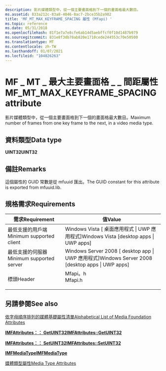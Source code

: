 ```yaml
---
description: 影片媒體類型中，從一個主要畫面格到下一個的畫面格最大數目。
ms.assetid: 833a212c-83a8-4046-8ac7-2bce35b2a982
title: 'MF_MT_MAX_KEYFRAME_SPACING 屬性 (Mfapi) '
ms.topic: reference
ms.date: 05/31/2018
ms.openlocfilehash: 81f1e7a7e8cfe6ab14d5aebffcf0f10d1487b979
ms.sourcegitcommit: 831e8f3db78ab820e1710cede244553c70e50500
ms.translationtype: MT
ms.contentlocale: zh-TW
ms.lasthandoff: 01/07/2021
ms.locfileid: "104026263"
---
```

# <a name="mf_mt_max_keyframe_spacing-attribute"></a><span data-ttu-id="733f9-103">MF \_ MT \_ 最大主要畫面格 \_ \_ 間距屬性</span><span class="sxs-lookup"><span data-stu-id="733f9-103">MF\_MT\_MAX\_KEYFRAME\_SPACING attribute</span></span>

<span data-ttu-id="733f9-104">影片媒體類型中，從一個主要畫面格到下一個的畫面格最大數目。</span><span class="sxs-lookup"><span data-stu-id="733f9-104">Maximum number of frames from one key frame to the next, in a video media type.</span></span>

## <a name="data-type"></a><span data-ttu-id="733f9-105">資料類型</span><span class="sxs-lookup"><span data-stu-id="733f9-105">Data type</span></span>

<span data-ttu-id="733f9-106">**UINT32**</span><span class="sxs-lookup"><span data-stu-id="733f9-106">**UINT32**</span></span>

## <a name="remarks"></a><span data-ttu-id="733f9-107">備註</span><span class="sxs-lookup"><span data-stu-id="733f9-107">Remarks</span></span>

<span data-ttu-id="733f9-108">這個屬性的 GUID 常數是從 mfuuid 匯出。</span><span class="sxs-lookup"><span data-stu-id="733f9-108">The GUID constant for this attribute is exported from mfuuid.lib.</span></span>

## <a name="requirements"></a><span data-ttu-id="733f9-109">規格需求</span><span class="sxs-lookup"><span data-stu-id="733f9-109">Requirements</span></span>



| <span data-ttu-id="733f9-110">需求</span><span class="sxs-lookup"><span data-stu-id="733f9-110">Requirement</span></span> | <span data-ttu-id="733f9-111">值</span><span class="sxs-lookup"><span data-stu-id="733f9-111">Value</span></span> |
|-------------------------------------|------------------------------------------------------------------------------------|
| <span data-ttu-id="733f9-112">最低支援的用戶端</span><span class="sxs-lookup"><span data-stu-id="733f9-112">Minimum supported client</span></span><br/> | <span data-ttu-id="733f9-113">Windows Vista \[ 桌面應用程式 \| UWP 應用程式\]</span><span class="sxs-lookup"><span data-stu-id="733f9-113">Windows Vista \[desktop apps \| UWP apps\]</span></span><br/>                              |
| <span data-ttu-id="733f9-114">最低支援的伺服器</span><span class="sxs-lookup"><span data-stu-id="733f9-114">Minimum supported server</span></span><br/> | <span data-ttu-id="733f9-115">Windows Server 2008 \[ desktop app \| UWP 應用程式\]</span><span class="sxs-lookup"><span data-stu-id="733f9-115">Windows Server 2008 \[desktop apps \| UWP apps\]</span></span><br/>                        |
| <span data-ttu-id="733f9-116">標頭</span><span class="sxs-lookup"><span data-stu-id="733f9-116">Header</span></span><br/>                   | <dl> <span data-ttu-id="733f9-117"><dt>Mfapi。h</dt></span><span class="sxs-lookup"><span data-stu-id="733f9-117"><dt>Mfapi.h</dt></span></span> </dl> |



## <a name="see-also"></a><span data-ttu-id="733f9-118">另請參閱</span><span class="sxs-lookup"><span data-stu-id="733f9-118">See also</span></span>

<dl> <dt>

[<span data-ttu-id="733f9-119">依字母順序排列的媒體基礎屬性清單</span><span class="sxs-lookup"><span data-stu-id="733f9-119">Alphabetical List of Media Foundation Attributes</span></span>](alphabetical-list-of-media-foundation-attributes.md)
</dt> <dt>

[<span data-ttu-id="733f9-120">**IMFAttributes：： GetUINT32**</span><span class="sxs-lookup"><span data-stu-id="733f9-120">**IMFAttributes::GetUINT32**</span></span>](/windows/desktop/api/mfobjects/nf-mfobjects-imfattributes-getuint32)
</dt> <dt>

[<span data-ttu-id="733f9-121">**IMFAttributes：： SetUINT32**</span><span class="sxs-lookup"><span data-stu-id="733f9-121">**IMFAttributes::SetUINT32**</span></span>](/windows/desktop/api/mfobjects/nf-mfobjects-imfattributes-setuint32)
</dt> <dt>

[<span data-ttu-id="733f9-122">**IMFMediaType**</span><span class="sxs-lookup"><span data-stu-id="733f9-122">**IMFMediaType**</span></span>](/windows/desktop/api/mfobjects/nn-mfobjects-imfmediatype)
</dt> <dt>

[<span data-ttu-id="733f9-123">媒體類型屬性</span><span class="sxs-lookup"><span data-stu-id="733f9-123">Media Type Attributes</span></span>](media-type-attributes.md)
</dt> </dl>

 

 




